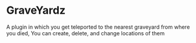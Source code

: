 # GraveYardz
A plugin in which you get teleported to the nearest graveyard from where you died, You can create, delete, and change locations of them
